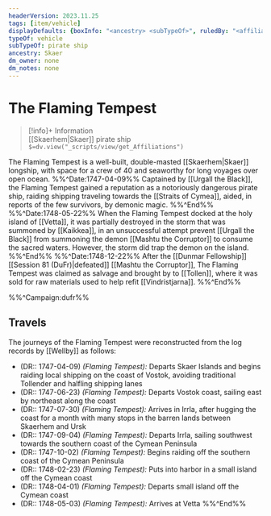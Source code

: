 ```yaml
---
headerVersion: 2023.11.25
tags: [item/vehicle]
displayDefaults: {boxInfo: "<ancestry> <subTypeOf>", ruledBy: "<affiliationtitle:t>: <name> <(of )primary>"}
typeOf: vehicle
subTypeOf: pirate ship
ancestry: Skaer
dm_owner: none
dm_notes: none
---
```

# The Flaming Tempest
>[!info]+ Information  
> [[Skaerhem|Skaer]] pirate ship  
> `$=dv.view("_scripts/view/get_Affiliations")`

The Flaming Tempest is a well-built, double-masted [[Skaerhem|Skaer]] longship, with space for a crew of 40 and seaworthy for long voyages over open ocean. 
%%^Date:1747-04-09%%
Captained by [[Urgall the Black]], the Flaming Tempest gained a reputation as a notoriously dangerous pirate ship, raiding shipping traveling towards the [[Straits of Cymea]], aided, in reports of the few survivors, by demonic magic. 
%%^End%%
%%^Date:1748-05-22%%
When the Flaming Tempest docked at the holy island of [[Vetta]], it was partially destroyed in the storm that was summoned by [[Kaikkea]], in an unsuccessful attempt prevent [[Urgall the Black]] from summoning the demon [[Mashtu the Corruptor]] to consume the sacred waters. However, the storm did trap the demon on the island. 
%%^End%%
%%^Date:1748-12-22%%
After the [[Dunmar Fellowship]] [[Session 81 (DuFr)|defeated]] [[Mashtu the Corruptor]], The Flaming Tempest was claimed as salvage and brought by to [[Tollen]], where it was sold for raw materials used to help refit [[Vindristjarna]]. 
%%^End%%

%%^Campaign:dufr%%
## Travels
The journeys of the Flaming Tempest were reconstructed from the log records by [[Wellby]] as follows:
- (DR:: 1747-04-09) *(Flaming Tempest):* Departs Skaer Islands and begins raiding local shipping on the coast of Vostok, avoiding traditional Tollender and halfling shipping lanes
- (DR:: 1747-06-23) *(Flaming Tempest):* Departs Vostok coast, sailing east by northeast along the coast
- (DR:: 1747-07-30) *(Flaming Tempest):* Arrives in Irrla, after hugging the coast for a month with many stops in the barren lands between Skaerhem and Ursk
- (DR:: 1747-09-04) *(Flaming Tempest):* Departs Irrla, sailing southwest towards the southern coast of the Cymean Peninsula
- (DR:: 1747-10-02) *(Flaming Tempest):* Begins raiding off the southern coast of the Cymean Peninsula
- (DR:: 1748-02-23) *(Flaming Tempest):* Puts into harbor in a small island off the Cymean coast
- (DR:: 1748-04-01) *(Flaming Tempest):* Departs small island off the Cymean coast
- (DR:: 1748-05-03) *(Flaming Tempest):* Arrives at Vetta
%%^End%%